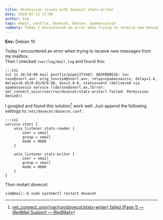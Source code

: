 ```yaml
---
title: Permission issues with dovecot stats-writer
date: 2019-07-11 17:00
author: Sim
tags: email, postfix, dovecot, Debian, spamassassin
summary: Today I encountered an error when trying to receive new messages from my mailbox.  
---
```

__Env:__ Debian 10

Today I encountered an error when trying to receive new messages from my mailbox.  
Then I checked `/var/log/mail.log` and found this:  

    :::ini
    Jul 11 10:54:00 mail postfix/pipe[27149]: 0A3FBDBE26: to=<xxx@snorl.ax>, orig_to=<sim@snorl.ax>, relay=spamassassin, delay=1.4, delays=0.45/0.02/0/0.98, dsn=2.0.0, status=sent (delivered via spamassassin service (lda(xxx@snorl.ax,)Error: net_connect_unix(/var/run/dovecot/stats-writer) failed: Permission denied))

I googled and found this solution[^1] work well. Just append the following settings to `/etc/dovecot/dovecot.conf`:  

    :::ini
    service stats {
        unix_listener stats-reader {
            user = vmail
            group = vmail
            mode = 0660
        }

        unix_listener stats-writer {
            user = vmail
            group = vmail
            mode = 0660
        }
    }

Then restart dovecot:  

    sim@mail:~$ sudo systemctl restart dovecot

[^1]: [net_connect_unix(/var/run/dovecot/stats-writer) failed (Page 1) — iRedMail Support — iRedMail](https://forum.iredmail.org/post67035.html#p67035)
